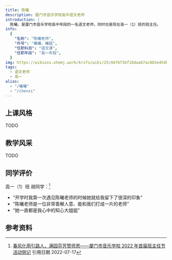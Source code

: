 ```yaml
---
title: 陈曦
description: 厦门市音乐学校高中语文老师
introduction: |
  陈曦，是厦门市音乐学校高中年段的一名语文老师，同时也是现在高一（1）班的班主任。
info:
  {
    "名称": "陈曦老师",
    "外号": "曦曦，曦姐",
    "任职科目": "语文课",
    "任职年段": "高一年段",
  }
img: https://wikioss.xhemj.work/krzfs/wiki/25c9476f3bf18daa67ac0b5e45db3df3.jpg
tags:
  - 语文老师
  - 高一
alias:
  - "/曦曦"
  - "/chenxi"
---
```


## 上课风格

TODO

## 教学风采

TODO

## 同学评价

高一（1）班 胡同学：[^1]

- “开学时我第一次遇见陈曦老师的时候她就给我留下了很深的印象”
- “陈曦老师是一位非常善解人意、能和我们打成一片的老师”
- “她一直都是我心中的知心大姐姐”

## 参考资料

[^1]: [春风化雨引路人，满园芬芳赞师恩——厦门市音乐学校 2022 年首届班主任节活动侧记](https://mp.weixin.qq.com/s/8cnwil5kH_PHh92aJOzx_g) 引用日期 2022-07-17
